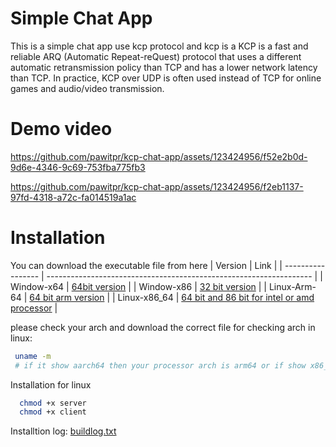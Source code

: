 # Simple Chat App
This is a simple chat app use kcp protocol and kcp is a  KCP is a fast and reliable ARQ (Automatic Repeat-reQuest) protocol that uses a different automatic retransmission policy than TCP and has a lower network latency than TCP. In practice, KCP over UDP is often used instead of TCP for online games and audio/video transmission.
# Demo video


https://github.com/pawitpr/kcp-chat-app/assets/123424956/f52e2b0d-9d6e-4346-9c69-753fba775fb3

https://github.com/pawitpr/kcp-chat-app/assets/123424956/f2eb1137-97fd-4318-a72c-fa014519a1ac





# Installation
You can download the executable file from here 
| Version             | Link                                                                |
| ----------------- | ------------------------------------------------------------------ |
| Window-x64 | [64bit version](https://firebasestorage.googleapis.com/v0/b/cloudstorage-pawit.appspot.com/o/kcp-chat-app-windowsx64.zip?alt=media&token=08141ff5-5d46-4a64-8c95-f4e5051cb8e5)  |
| Window-x86 | [32 bit version](https://firebasestorage.googleapis.com/v0/b/cloudstorage-pawit.appspot.com/o/kcp-chat-app-windowsx86.zip?alt=media&token=1e8b6ffb-3b1c-4bcc-aa1e-dabdca43eba5)  |
| Linux-Arm-64 | [64 bit arm version](https://firebasestorage.googleapis.com/v0/b/cloudstorage-pawit.appspot.com/o/kcp-chat-app-linux-arm-64.zip?alt=media&token=4f7b75ef-bd83-44ff-ae9a-f12a84bb7a8d)  |
| Linux-x86_64 | [64 bit and 86 bit for intel or amd processor](https://firebasestorage.googleapis.com/v0/b/cloudstorage-pawit.appspot.com/o/kcp-chat-app-linux-x86_64.zip?alt=media&token=3741dc12-12b7-4b90-bc5d-94f506784197)  |

please check your arch and download the correct file
for checking arch in linux:
```bash
 uname -m 
 # if it show aarch64 then your processor arch is arm64 or if show x86_64 then your processor arch is x86_64
 ```
 
Installation for linux

```bash
  chmod +x server 
  chmod +x client
 ```
 Installtion log: 
 [buildlog.txt](https://github.com/pawitpr/kcp-chat-app/files/11526172/buildlog.txt)
 
